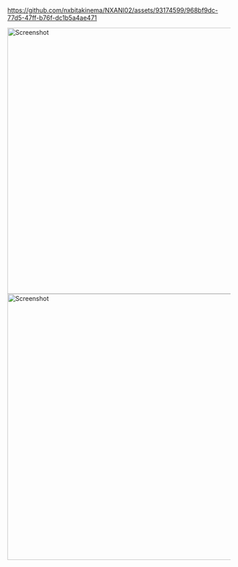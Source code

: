 
https://github.com/nxbitakinema/NXANI02/assets/93174599/968bf9dc-77d5-47ff-b76f-dc1b5a4ae471


<img src="https://github.com/nxbitakinema/NXANI02/assets/93174599/bbf6ec04-4a72-429c-bede-2c95c4fbcd72" height="600" alt="Screenshot"/>  <img src="https://github.com/nxbitakinema/NXANI02/assets/93174599/9d181a5e-968a-448a-8793-97358828a8fc" height="600" alt="Screenshot"/> 


